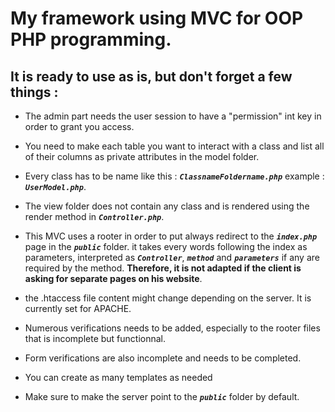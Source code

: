 # My framework using MVC for OOP PHP programming.

## It is ready to use as is, but don't forget a few things :

- The admin part needs the user session to have a "permission" int key in order to grant you access.

- You need to make each table you want to interact with a class and list all of their columns as private attributes in the model folder.

- Every class has to be name like this : ***`ClassnameFoldername.php`*** example : ***`UserModel.php`***.

- The view folder does not contain any class and is rendered using the render method in ***`Controller.php`***.

- This MVC uses a rooter in order to put always redirect to the ***`index.php`*** page in the ***`public`*** folder. it takes every words following the index as parameters, interpreted as ***`Controller`***, ***`method`*** and ***`parameters`*** if any are required by the method. **Therefore, it is not adapted if the client is asking for separate pages on his website**.

- the .htaccess file content might change depending on the server. It is currently set for APACHE.

- Numerous verifications needs to be added, especially to the rooter files that is incomplete but functionnal.

- Form verifications are also incomplete and needs to be completed.

- You can create as many templates as needed

- Make sure to make the server point to the ***`public`*** folder by default.